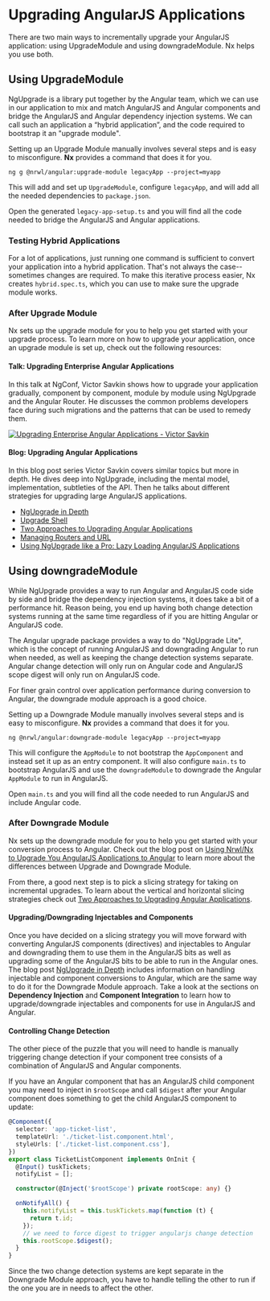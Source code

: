 # Upgrading AngularJS Applications

There are two main ways to incrementally upgrade your AngularJS application: using UpgradeModule and using downgradeModule. Nx helps you use both.

## Using UpgradeModule

NgUpgrade is a library put together by the Angular team, which we can use in our application to mix and match AngularJS and Angular components and bridge the AngularJS and Angular dependency injection systems. We can call such an application a “hybrid application”, and the code required to bootstrap it an "upgrade module".

Setting up an Upgrade Module manually involves several steps and is easy to misconfigure. **Nx** provides a command that does it for you.

```console
ng g @nrwl/angular:upgrade-module legacyApp --project=myapp
```

This will add and set up `UpgradeModule`, configure `legacyApp`, and will add all the needed dependencies to `package.json`.

Open the generated `legacy-app-setup.ts` and you will find all the code needed to bridge the AngularJS and Angular applications.

### Testing Hybrid Applications

For a lot of applications, just running one command is sufficient to convert your application into a hybrid application. That's not always the case--sometimes changes are required. To make this iterative process easier, Nx creates `hybrid.spec.ts`, which you can use to make sure the upgrade module works.

### After Upgrade Module

Nx sets up the upgrade module for you to help you get started with your upgrade process. To learn more on how to upgrade your application, once an upgrade module is set up, check out the following resources:

#### Talk: Upgrading Enterprise Angular Applications

In this talk at NgConf, Victor Savkin shows how to upgrade your application gradually, component by component, module by module using NgUpgrade and the Angular Router. He discusses the common problems developers face during such migrations and the patterns that can be used to remedy them.

[![Upgrading Enterprise Angular Applications - Victor Savkin](https://img.youtube.com/vi/izpqQpD8RQ0/0.jpg)](https://www.youtube.com/watch?v=izpqQpD8RQ0 'Upgrading Enterprise Angular Applications - Victor Savkin')

#### Blog: Upgrading Angular Applications

In this blog post series Victor Savkin covers similar topics but more in depth. He dives deep into NgUpgrade, including the mental model, implementation, subtleties of the API. Then he talks about different strategies for upgrading large AngularJS applications.

- [NgUpgrade in Depth](https://blog.nrwl.io/ngupgrade-in-depth-436a52298a00)
- [Upgrade Shell](https://blog.nrwl.io/upgrading-angular-applications-upgrade-shell-4d4f4a7e7f7b)
- [Two Approaches to Upgrading Angular Applications](https://blog.nrwl.io/two-approaches-to-upgrading-angular-apps-6350b33384e3)
- [Managing Routers and URL](https://blog.nrwl.io/upgrading-angular-applications-managing-routers-and-url-ca5588290aaa)
- [Using NgUpgrade like a Pro: Lazy Loading AngularJS Applications](https://blog.nrwl.io/using-ngupgrade-like-a-pro-lazy-loading-angularjs-applications-469819f5c86)

## Using downgradeModule

While NgUpgrade provides a way to run Angular and AngularJS code side by side and bridge the dependency injection systems, it does take a bit of a performance hit. Reason being, you end up having both change detection systems running at the same time regardless of if you are hitting Angular or AngularJS code.

The Angular upgrade package provides a way to do "NgUpgrade Lite", which is the concept of running AngularJS and downgrading Angular to run when needed, as well as keeping the change detection systems separate. Angular change detection will only run on Angular code and AngularJS scope digest will only run on AngularJS code.

For finer grain control over application performance during conversion to Angular, the downgrade module approach is a good choice.

Setting up a Downgrade Module manually involves several steps and is easy to misconfigure. **Nx** provides a command that does it for you.

```console
ng @nrwl/angular:downgrade-module legacyApp --project=myapp
```

This will configure the `AppModule` to not bootstrap the `AppComponent` and instead set it up as an entry component. It will also configure `main.ts` to bootstrap AngularJS and use the `downgradeModule` to downgrade the Angular `AppModule` to run in AngularJS.

Open `main.ts` and you will find all the code needed to run AngularJS and include Angular code.

### After Downgrade Module

Nx sets up the downgrade module for you to help you get started with your conversion process to Angular. Check out the blog post on [Using Nrwl/Nx to Upgrade You AngularJS Applications to Angular](https://blog.nrwl.io/using-nrwl-nx-to-upgrade-you-angularjs-applications-to-angular-f5b8adf188aa) to learn more about the differences between Upgrade and Downgrade Module.

From there, a good next step is to pick a slicing strategy for taking on incremental upgrades. To learn about the vertical and horizontal slicing strategies check out [Two Approaches to Upgrading Angular Applications](https://blog.nrwl.io/two-approaches-to-upgrading-angular-apps-6350b33384e3).

#### Upgrading/Downgrading Injectables and Components

Once you have decided on a slicing strategy you will move forward with converting AngularJS components (directives) and injectables to Angular and downgrading them to use them in the AngularJS bits as well as upgrading some of the AngularJS bits to be able to run in the Angular ones. The blog post [NgUpgrade in Depth](https://blog.nrwl.io/ngupgrade-in-depth-436a52298a00) includes information on handling injectable and component conversions to Angular, which are the same way to do it for the Downgrade Module approach. Take a look at the sections on **Dependency Injection** and **Component Integration** to learn how to upgrade/downgrade injectables and components for use in AngularJS and Angular.

#### Controlling Change Detection

The other piece of the puzzle that you will need to handle is manually triggering change detection if your component tree consists of a combination of AngularJS and Angular components.

If you have an Angular component that has an AngularJS child component you may need to inject in `$rootScope` and call `$digest` after your Angular component does something to get the child AngularJS component to update:

```typescript
@Component({
  selector: 'app-ticket-list',
  templateUrl: './ticket-list.component.html',
  styleUrls: ['./ticket-list.component.css'],
})
export class TicketListComponent implements OnInit {
  @Input() tuskTickets;
  notifyList = [];

  constructor(@Inject('$rootScope') private rootScope: any) {}

  onNotifyAll() {
    this.notifyList = this.tuskTickets.map(function (t) {
      return t.id;
    });
    // we need to force digest to trigger angularjs change detection
    this.rootScope.$digest();
  }
}
```

Since the two change detection systems are kept separate in the Downgrade Module approach, you have to handle telling the other to run if the one you are in needs to affect the other.

